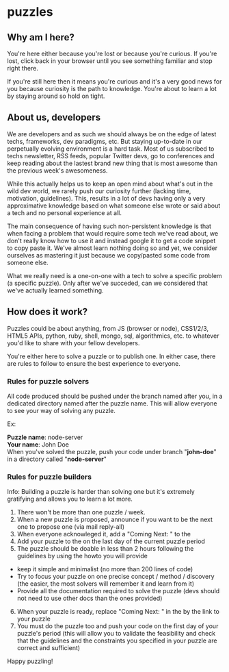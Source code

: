 puzzles
==========

## Why am I here?

You're here either because you're lost or because you're curious. If you're lost, click back in your browser until you see something familiar and stop right there.

If you're still here then it means you're curious and it's a very good news for you because curiosity is the path to knowledge. You're about to learn a lot by staying around so hold on tight.

## About us, developers

We are developers and as such we should always be on the edge of latest techs, frameworks, dev paradigms, etc.
But staying up-to-date in our perpetually evolving environment is a hard task. Most of us subscribed to techs newsletter, RSS feeds, popular Twitter devs, go to conferences and keep reading about the lastest brand new thing that is most awesome than the previous week's awesomeness.

While this actually helps us to keep an open mind about what's out in the wild dev world, we rarely push our curiosity further (lacking time, motivation, guidelines). This, results in a lot of devs having only a very approximative knowledge based on what someone else wrote or said about a tech and no personal experience at all.

The main consequence of having such non-persistent knowledge is that when facing a problem that would require some tech we've read about, we don't really know how to use it and instead google it to get a code snippet to copy paste it. We've almost learn nothing doing so and yet, we consider ourselves as mastering it just because we copy/pasted some code from someone else.

What we really need is a one-on-one with a tech to solve a specific problem (a specific puzzle). Only after we've succeded, can we considered that we've actually learned something.

## How does it work?

Puzzles could be about anything, from JS (browser or node), CSS1/2/3, HTML5 APIs, python, ruby, shell, mongo, sql, algorithmics, etc. to whatever you'd like to share with your fellow developers.

You're either here to solve a puzzle or to publish one. In either case, there are rules to follow to ensure the best experience to everyone.

### Rules for puzzle solvers

All code produced should be pushed under the branch named after you, in a dedicated directory named after the puzzle name. This will allow everyone to see your way of solving any puzzle.

Ex:

  **Puzzle name**: node-server<br>
  **Your name**: John Doe<br>
  When you've solved the puzzle, push your code under branch "**john-doe**" in a directory called "**node-server**"

### Rules for puzzle builders

Info: Building a puzzle is harder than solving one but it's extremely gratifying and allows you to learn a lot more.

1. There won't be more than one puzzle / week.
2. When a new puzzle is proposed, announce if you want to be the next one to propose one (via mail reply-all)
3. When everyone acknowleged it, add a "Coming Next: <your name>" to the <list of puzzles page>
4. Add your puzzle to the <list of puzzles page> on the last day of the current puzzle period
5. The puzzle should be doable in less than 2 hours following the guidelines by using the howto you will provide
  * keep it simple and minimalist (no more than 200 lines of code)
  * Try to focus your puzzle on one precise concept / method / discovery (the easier, the most solvers will remember it and learn from it)
  * Provide all the documentation required to solve the puzzle (devs should not need to use other docs than the ones provided)
6. When your puzzle is ready, replace "Coming Next: <your name>" in the <list of puzzles page> by the link to your puzzle
7. You must do the puzzle too and push your code on the first day of your puzzle's period (this will allow you to validate the feasibility and check that the guidelines and the constraints you specified in your puzzle are correct and sufficient)

Happy puzzling!
